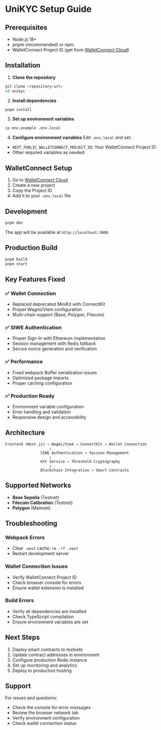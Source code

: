 # UniKYC Setup Guide

## Prerequisites

- Node.js 18+ 
- pnpm (recommended) or npm
- WalletConnect Project ID (get from [WalletConnect Cloud](https://cloud.walletconnect.com/))

## Installation

1. **Clone the repository**
```bash
git clone <repository-url>
cd unikyc
```

2. **Install dependencies**
```bash
pnpm install
```

3. **Set up environment variables**
```bash
cp env.example .env.local
```

4. **Configure environment variables**
Edit `.env.local` and set:
- `NEXT_PUBLIC_WALLETCONNECT_PROJECT_ID`: Your WalletConnect Project ID
- Other required variables as needed

## WalletConnect Setup

1. Go to [WalletConnect Cloud](https://cloud.walletconnect.com/)
2. Create a new project
3. Copy the Project ID
4. Add it to your `.env.local` file

## Development

```bash
pnpm dev
```

The app will be available at `http://localhost:3000`

## Production Build

```bash
pnpm build
pnpm start
```

## Key Features Fixed

### ✅ Wallet Connection
- Replaced deprecated MiniKit with ConnectKit
- Proper Wagmi/Viem configuration
- Multi-chain support (Base, Polygon, Filecoin)

### ✅ SIWE Authentication
- Proper Sign-In with Ethereum implementation
- Session management with Redis fallback
- Secure nonce generation and verification

### ✅ Performance
- Fixed webpack Buffer serialization issues
- Optimized package imports
- Proper caching configuration

### ✅ Production Ready
- Environment variable configuration
- Error handling and validation
- Responsive design and accessibility

## Architecture

```
Frontend (Next.js) → Wagmi/Viem → ConnectKit → Wallet Connection
                    ↓
                SIWE Authentication → Session Management
                    ↓
                KYC Service → Threshold Cryptography
                    ↓
                Blockchain Integration → Smart Contracts
```

## Supported Networks

- **Base Sepolia** (Testnet)
- **Filecoin Calibration** (Testnet)  
- **Polygon** (Mainnet)

## Troubleshooting

### Webpack Errors
- Clear `.next` cache: `rm -rf .next`
- Restart development server

### Wallet Connection Issues
- Verify WalletConnect Project ID
- Check browser console for errors
- Ensure wallet extension is installed

### Build Errors
- Verify all dependencies are installed
- Check TypeScript compilation
- Ensure environment variables are set

## Next Steps

1. Deploy smart contracts to testnets
2. Update contract addresses in environment
3. Configure production Redis instance
4. Set up monitoring and analytics
5. Deploy to production hosting

## Support

For issues and questions:
- Check the console for error messages
- Review the browser network tab
- Verify environment configuration
- Check wallet connection status

